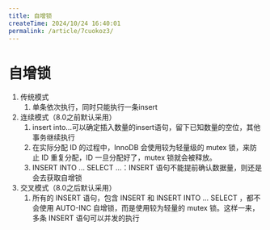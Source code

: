 ```yaml
---
title: 自增锁
createTime: 2024/10/24 16:40:01
permalink: /article/7cuokoz3/
---
```

# 自增锁
1. 传统模式
	1. 单条依次执行，同时只能执行一条insert
3. 连续模式（8.0之前默认采用）
	1. insert into...可以确定插入数量的insert语句，留下已知数量的空位，其他事务继续执行
	2. 在实际分配 ID 的过程中，InnoDB 会使用较为轻量级的 mutex 锁，来防止 ID 重复分配，ID 一旦分配好了，mutex 锁就会被释放。
	3. INSERT INTO ... SELECT ...：INSERT 语句不能提前确认数据量，则还是会去获取自增锁
4. 交叉模式（8.0之后默认采用）
	1. 所有的 INSERT 语句，包含 INSERT 和 INSERT INTO ... SELECT ，都不会使用 AUTO-INC 自增锁，而是使用较为轻量的 mutex 锁。这样一来，多条 INSERT 语句可以并发的执行